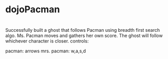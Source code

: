 # dojoPacman
#
Successfully built a ghost that follows Pacman using breadth first search algo.
Ms. Pacman moves and gathers her own score. The ghost will follow whichever
character is closer.
controls:
 
pacman: arrows
mrs. pacman: w,a,s,d

